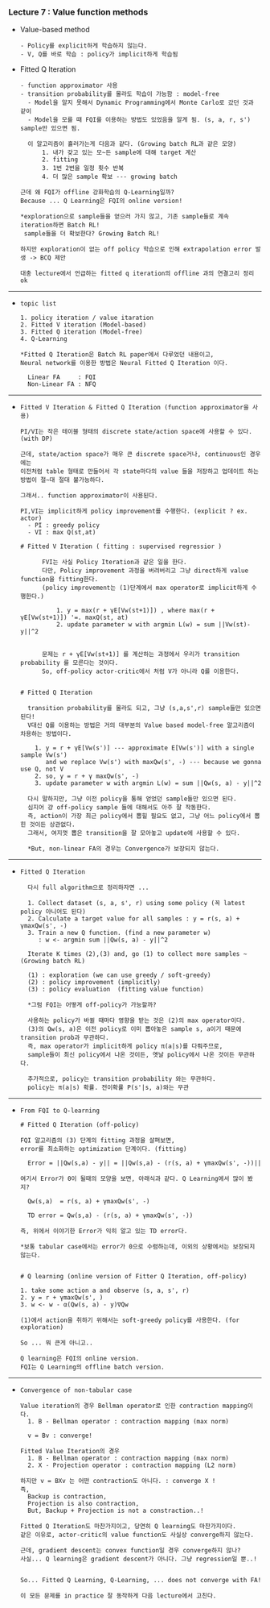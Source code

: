 ### Lecture 7 : Value function methods 

- Value-based method 

      - Policy를 explicit하게 학습하지 않는다.
      - V, Q를 바로 학습 : policy가 implicit하게 학습됨 


- Fitted Q Iteration

      - function approximator 사용 
      - transition probability를 몰라도 학습이 가능함 : model-free
        - Model을 알지 못해서 Dynamic Programming에서 Monte Carlo로 갔던 것과 같이
        - Model을 모를 때 FQI를 이용하는 방법도 있었음을 알게 됨. (s, a, r, s') sample만 있으면 됨.
  
        이 알고리즘이 흘러가는게 다음과 같다. (Growing batch RL과 같은 모양)
            1. 내가 갖고 있는 모~든 sample에 대해 target 계산
            2. fitting
            3. 1번 2번을 일정 횟수 반복 
            4. 더 많은 sample 확보 --- growing batch 

      근데 왜 FQI가 offline 강화학습의 Q-Learning일까? 
      Because ... Q Learning은 FQI의 online version!
  
      *exploration으로 sample들을 얻으러 가지 않고, 기존 sample들로 계속 iteration하면 Batch RL!
       sample들을 더 확보한다? Growing Batch RL!
  
      하지만 exploration이 없는 off policy 학습으로 인해 extrapolation error 발생 -> BCQ 제안

      대충 lecture에서 언급하는 fitted q iteration의 offline 과의 연결고리 정리 ok
              

---

- `topic list`

      1. policy iteration / value itaration
      2. Fitted V iteration (Model-based)
      3. Fitted Q iteration (Model-free)
      4. Q-Learning

      *Fitted Q Iteration은 Batch RL paper에서 다루었던 내용이고,
      Neural network를 이용한 방법은 Neural Fitted Q Iteration 이다.
  
        Linear FA     : FQI
        Non-Linear FA : NFQ
    
---

- `Fitted V Iteration & Fitted Q Iteration (function approximator을 사용)`

  
      PI/VI는 작은 테이블 형태의 discrete state/action space에 사용할 수 있다. (with DP)
  
      근데, state/action space가 매우 큰 discrete space거나, continuous인 경우에는
      이전처럼 table 형태로 만들어서 각 state마다의 value 들을 저장하고 업데이트 하는 방법이 절~대 절대 불가능하다.

      그래서.. function approximator이 사용된다. 
        
      PI,VI는 implicit하게 policy improvement를 수행한다. (explicit ? ex. actor)
        - PI : greedy policy 
        - VI : max Q(st,at)

      # Fitted V Iteration ( fitting : supervised regressior )

            FVI는 사실 Policy Iteration과 같은 일을 한다.
            다만, Policy improvement 과정을 버려버리고 그냥 direct하게 value function을 fitting한다.
            (policy improvement는 (1)단계에서 max operator로 implicit하게 수행한다.)

                1. y = max(r + γE[Vw(st+1)]) , where max(r + γE[Vw(st+1)]) '=. maxQ(st, at)
                2. update parameter w with argmin L(w) = sum ||Vw(st)-y||^2

            
            문제는 r + γE[Vw(st+1)] 를 계산하는 과정에서 우리가 transition probability 를 모른다는 것이다.
            So, off-policy actor-critic에서 처럼 V가 아니라 Q를 이용한다. 


      # Fitted Q Iteration 

        transition probability를 몰라도 되고, 그냥 (s,a,s',r) sample들만 있으면 된다!
        V대신 Q를 이용하는 방법은 거의 대부분의 Value based model-free 알고리즘이 차용하는 방법이다.

          1. y = r + γE[Vw(s')] --- approximate E[Vw(s')] with a single sample Vw(s')
             and we replace Vw(s') with maxQw(s', -) --- because we gonna use Q, not V
          2. so, y = r + γ maxQw(s', -)
          3. update parameter w with argmin L(w) = sum ||Qw(s, a) - y||^2
    
        다시 말하지만, 그냥 이전 policy을 통해 얻었던 sample들만 있으면 된다.
        심지어 걍 off-policy sample 들에 대해서도 아주 잘 작동한다. 
        즉, action이 가장 최근 policy에서 뽑힐 필요도 없고, 그냥 어느 policy에서 뽑힌 것이든 상관없다.
        그래서, 여지껏 뽑은 transition을 잘 모아놓고 update에 사용할 수 있다.
  
        *But, non-linear FA의 경우는 Convergence가 보장되지 않는다. 
  

---

- `Fitted Q Iteration`

        다시 full algorithm으로 정리하자면 ...
  
        1. Collect dataset (s, a, s', r) using some policy (꼭 latest policy 아니어도 된다)        
        2. Calculate a target value for all samples : y = r(s, a) + γmaxQw(s', -)
        3. Train a new Q function. (find a new parameter w)
           : w <- argmin sum ||Qw(s, a) - y||^2

        Iterate K times (2),(3) and, go (1) to collect more samples ~ (Growing batch RL)

        (1) : exploration (we can use greedy / soft-greedy)
        (2) : policy improvement (implicitly)
        (3) : policy evaluation  (fitting value function)

        *그럼 FQI는 어떻게 off-policy가 가능할까?
  
        사용하는 policy가 바뀔 때마다 영향을 받는 것은 (2)의 max operator이다.
        (3)의 Qw(s, a)은 이전 policy로 이미 뽑아놓은 sample s, a이기 때문에 transition prob과 무관하다.
        즉, max operator가 implicit하게 policy π(a|s)를 다뤄주므로,
        sample들이 최신 policy에서 나온 것이든, 옛날 policy에서 나온 것이든 무관하다.

        추가적으로, policy는 transition probability 와는 무관하다.
        policy는 π(a|s) 확률. 전이확률 P(s'|s, a)와는 무관
     
  
---

- `From FQI to Q-learning`


      # Fitted Q Iteration (off-policy)
  
      FQI 알고리즘의 (3) 단계의 fitting 과정을 살펴보면, 
      error를 최소화하는 optimization 단계이다. (fitting) 
      
        Error = ||Qw(s,a) - y|| = ||Qw(s,a) - (r(s, a) + γmaxQw(s', -))||
      
      여기서 Error가 0이 될때의 모양을 보면, 아래식과 같다. Q Learning에서 많이 봤지?
      
        Qw(s,a)  = r(s, a) + γmaxQw(s', -)
  
        TD error = Qw(s,a) - (r(s, a) + γmaxQw(s', -))
      
      즉, 위에서 이야기한 Error가 익히 알고 있는 TD error다.
      
      *보통 tabular case에서는 error가 0으로 수렴하는데, 이외의 상황에서는 보장되지 않는다.

      
      # Q learning (online version of Fitter Q Iteration, off-policy)

      1. take some action a and observe (s, a, s', r) 
      2. y = r + γmaxQw(s', )
      3. w <- w - α(Qw(s, a) - y)∇Qw
      
      (1)에서 action을 취하기 위해서는 soft-greedy policy를 사용한다. (for exploration)

      So ... 뭐 큰게 아니고..
  
      Q learning은 FQI의 online version.
      FQI는 Q Learning의 offline batch version.
 

--- 

- `Convergence of non-tabular case `

      Value iteration의 경우 Bellman operator로 인한 contraction mapping이다.
        1. B - Bellman operator : contraction mapping (max norm)

        v = Bv : converge!
  
      Fitted Value Iteration의 경우
        1. B - Bellman operator : contraction mapping (max norm)
        2. X - Projection operator : contraction mapping (L2 norm)

      하지만 v = BXv 는 어떤 contraction도 아니다. : converge X !
      즉,
        Backup is contraction,
        Projection is also contraction,
        But, Backup + Projection is not a constraction..!

      Fitted Q Iteration도 마찬가지이고, 당연히 Q learning도 마찬가지이다.
      같은 이유로, actor-critic의 value function도 사실상 converge하지 않는다.
  
      근데, gradient descent는 convex function일 경우 converge하지 않나?
      사실... Q learning은 gradient descent가 아니다. 그냥 regression일 뿐..!


      So... Fitted Q Learning, Q-Learning, ... does not converge with FA!

      이 모든 문제를 in practice 잘 동작하게 다음 lecture에서 고친다. 

      
  


